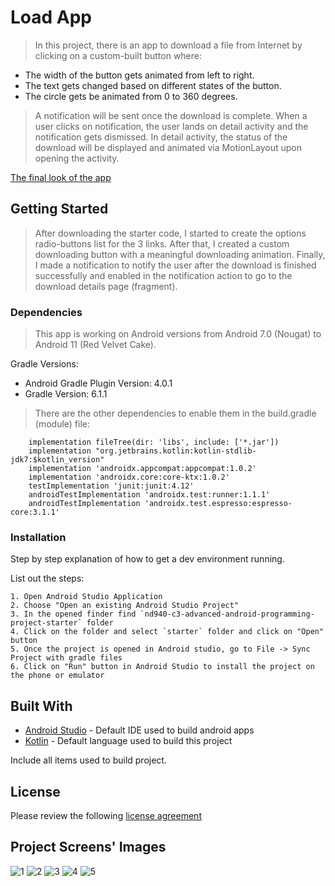 # Load App

> In this project, there is an app to download a file from Internet by clicking on a custom-built button where:
 - The width of the button gets animated from left to right.
 - The text gets changed based on different states of the button.
 - The circle gets be animated from 0 to 360 degrees.

> A notification will be sent once the download is complete. When a user clicks on notification, the user lands on detail activity and the notification gets dismissed. In detail activity, the status of the download will be displayed and animated via MotionLayout upon opening the activity.

[The final look of the app](https://gph.is/g/Zywmnre)


## Getting Started

> After downloading the starter code, I started to create the options radio-buttons list for the 3 links. After that, I created a custom downloading button with a meaningful downloading animation. Finally, I made a notification to notify the user after the download is finished successfully and enabled in the notification action to go to the download details page (fragment).

### Dependencies
> This app is working on Android versions from Android 7.0 (Nougat) to Android 11 (Red Velvet Cake).

Gradle Versions:
 - Android Gradle Plugin Version: 4.0.1
 - Gradle Version: 6.1.1

> There are the other dependencies to enable them in the build.gradle (module) file:

```
    implementation fileTree(dir: 'libs', include: ['*.jar'])
    implementation "org.jetbrains.kotlin:kotlin-stdlib-jdk7:$kotlin_version"
    implementation 'androidx.appcompat:appcompat:1.0.2'
    implementation 'androidx.core:core-ktx:1.0.2'
    testImplementation 'junit:junit:4.12'
    androidTestImplementation 'androidx.test:runner:1.1.1'
    androidTestImplementation 'androidx.test.espresso:espresso-core:3.1.1'
```

### Installation

Step by step explanation of how to get a dev environment running.

List out the steps:

```
1. Open Android Studio Application
2. Choose "Open an existing Android Studio Project"
3. In the opened finder find `nd940-c3-advanced-android-programming-project-starter` folder
4. Click on the folder and select `starter` folder and click on "Open" button
5. Once the project is opened in Android studio, go to File -> Sync Project with gradle files
6. Click on "Run" button in Android Studio to install the project on the phone or emulator
```

## Built With

* [Android Studio](https://developer.android.com/studio) - Default IDE used to build android apps
* [Kotlin](https://kotlinlang.org/) - Default language used to build this project

Include all items used to build project.

## License
Please review the following [license agreement](https://bumptech.github.io/glide/dev/open-source-licenses.html)

## Project Screens' Images


![1](https://user-images.githubusercontent.com/57845885/226131056-ee622154-907e-47ff-b0ff-79b4005e6bed.png)
![2](https://user-images.githubusercontent.com/57845885/226131065-cfd6dcca-850c-4061-9d9e-5caa3c57e4c0.png)
![3](https://user-images.githubusercontent.com/57845885/226131070-752982c5-6e8b-42fd-90fd-e1629696e401.png)
![4](https://user-images.githubusercontent.com/57845885/226131077-dc54244f-6c97-415a-b28c-a365a33e535b.png)
![5](https://user-images.githubusercontent.com/57845885/226131086-c8b04184-5dab-4078-b66d-4158d9f7076b.png)
